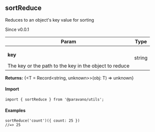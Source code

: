 <h2>sortReduce</h2>
<p>Reduces to an object's key value for sorting</p>
<p>Since v0.0.1</p>
<table>
      <thead>
      <tr>
        <th>Param</th>
        <th>Type</th></tr>
      </thead>
      <tbody><tr><td><p><b>key</b></p>The key or the path to the key in the object to reduce</td><td>string</td></tr></tbody>
    </table><p><b>Returns:</b> {&lt;T = Record&lt;string, unknown&gt;&gt;(obj: T) =&gt; unknown}</p>
<h4>Import</h4>

```
import { sortReduce } from '@paravano/utils';
```

  <h4>Examples</h4>




```    
sortReduce('count')({ count: 25 })
//=> 25
```

    